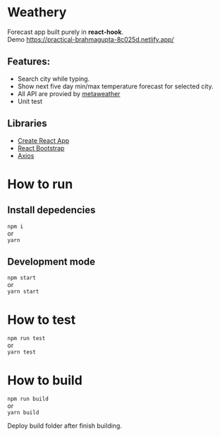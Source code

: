 # Weathery

Forecast app built purely in **react-hook**.\
Demo https://practical-brahmagupta-8c025d.netlify.app/

## Features:

- Search city while typing.
- Show next five day min/max temperature forecast for selected city.
- All API are provied by [metaweather](https://www.metaweather.com/api)
- Unit test

## Libraries

- [Create React App](https://github.com/facebook/create-react-app)
- [React Bootstrap](https://react-bootstrap.github.io/)
- [Axios](https://github.com/axios/axios)

# How to run

## Install depedencies

`npm i`  
or  
`yarn`

## Development mode

`npm start`  
or  
`yarn start`

# How to test

`npm run test`  
or  
`yarn test`

# How to build

`npm run build`  
or  
`yarn build`

Deploy build folder after finish building.

